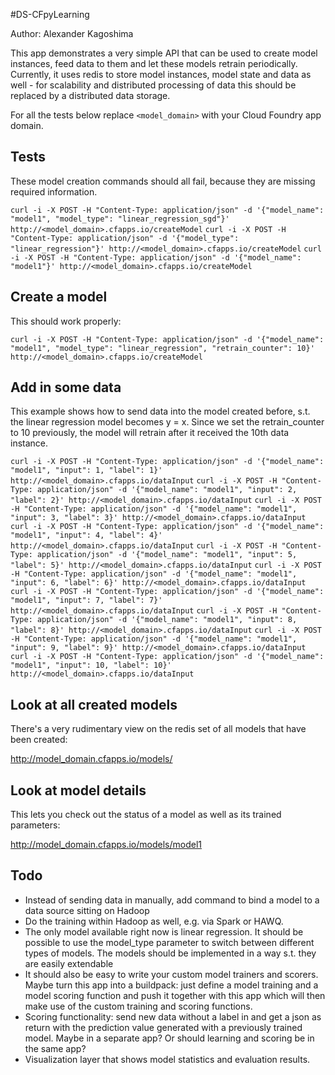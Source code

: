 #DS-CFpyLearning

Author: Alexander Kagoshima

This app demonstrates a very simple API that can be used to create model instances, feed data to them and let these models retrain periodically. Currently, it uses redis to store model instances, model state and data as well - for scalability and distributed processing of data this should be replaced by a distributed data storage.

For all the tests below replace ```<model_domain>``` with your Cloud Foundry app domain.

Tests
--
These model creation commands should all fail, because they are missing required information.

```curl -i -X POST -H "Content-Type: application/json" -d '{"model_name": "model1", "model_type": "linear_regression_sgd"}' http://<model_domain>.cfapps.io/createModel```
```curl -i -X POST -H "Content-Type: application/json" -d '{"model_type": "linear_regression"}' http://<model_domain>.cfapps.io/createModel```
```curl -i -X POST -H "Content-Type: application/json" -d '{"model_name": "model1"}' http://<model_domain>.cfapps.io/createModel```


Create a model
--
This should work properly:

```curl -i -X POST -H "Content-Type: application/json" -d '{"model_name": "model1", "model_type": "linear_regression", "retrain_counter": 10}' http://<model_domain>.cfapps.io/createModel```


Add in some data
--

This example shows how to send data into the model created before, s.t. the linear regression model becomes y = x. Since we set the retrain_counter to 10 previously, the model will retrain after it received the 10th data instance.

```curl -i -X POST -H "Content-Type: application/json" -d '{"model_name": "model1", "input": 1, "label": 1}' http://<model_domain>.cfapps.io/dataInput```
```curl -i -X POST -H "Content-Type: application/json" -d '{"model_name": "model1", "input": 2, "label": 2}' http://<model_domain>.cfapps.io/dataInput```
```curl -i -X POST -H "Content-Type: application/json" -d '{"model_name": "model1", "input": 3, "label": 3}' http://<model_domain>.cfapps.io/dataInput```
```curl -i -X POST -H "Content-Type: application/json" -d '{"model_name": "model1", "input": 4, "label": 4}' http://<model_domain>.cfapps.io/dataInput```
```curl -i -X POST -H "Content-Type: application/json" -d '{"model_name": "model1", "input": 5, "label": 5}' http://<model_domain>.cfapps.io/dataInput```
```curl -i -X POST -H "Content-Type: application/json" -d '{"model_name": "model1", "input": 6, "label": 6}' http://<model_domain>.cfapps.io/dataInput```
```curl -i -X POST -H "Content-Type: application/json" -d '{"model_name": "model1", "input": 7, "label": 7}' http://<model_domain>.cfapps.io/dataInput```
```curl -i -X POST -H "Content-Type: application/json" -d '{"model_name": "model1", "input": 8, "label": 8}' http://<model_domain>.cfapps.io/dataInput```
```curl -i -X POST -H "Content-Type: application/json" -d '{"model_name": "model1", "input": 9, "label": 9}' http://<model_domain>.cfapps.io/dataInput```
```curl -i -X POST -H "Content-Type: application/json" -d '{"model_name": "model1", "input": 10, "label": 10}' http://<model_domain>.cfapps.io/dataInput```

Look at all created models
--
There's a very rudimentary view on the redis set of all models that have been created:

http://model_domain.cfapps.io/models/

Look at model details
--
This lets you check out the status of a model as well as its trained parameters:

http://model_domain.cfapps.io/models/model1

Todo
--
- Instead of sending data in manually, add command to bind a model to a data source sitting on Hadoop
- Do the training within Hadoop as well, e.g. via Spark or HAWQ.
- The only model available right now is linear regression. It should be possible to use the model_type parameter to switch between different types of models. The models should be implemented in a way s.t. they are easily extendable
- It should also be easy to write your custom model trainers and scorers. Maybe turn this app into a buildpack: just define a model training and a model scoring function and push it together with this app which will then make use of the custom training and scoring functions.
- Scoring functionality: send new data without a label in and get a json as return with the prediction value generated with a previously trained model. Maybe in a separate app? Or should learning and scoring be in the same app?
- Visualization layer that shows model statistics and evaluation results.
